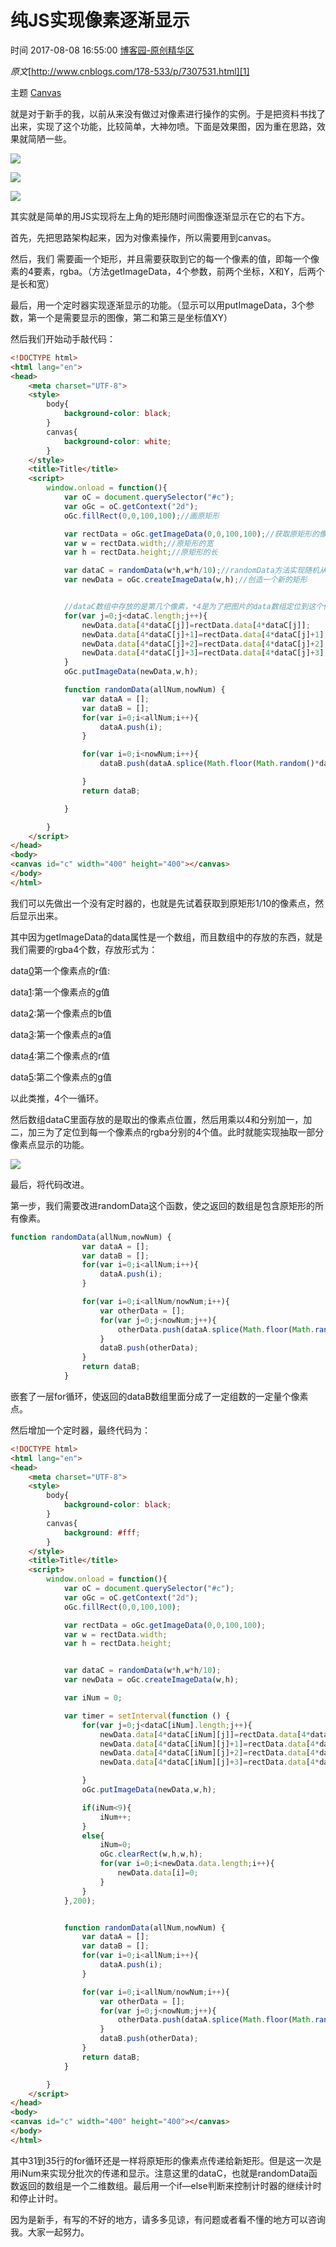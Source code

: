 # 纯JS实现像素逐渐显示

 时间 2017-08-08 16:55:00  [博客园-原创精华区][0]

_原文_[http://www.cnblogs.com/178-533/p/7307531.html][1]

 主题 [Canvas][2]

就是对于新手的我，以前从来没有做过对像素进行操作的实例。于是把资料书找了出来，实现了这个功能，比较简单，大神勿喷。下面是效果图，因为重在思路，效果就简陋一些。

![][3]

![][4]

![][5]

其实就是简单的用JS实现将左上角的矩形随时间图像逐渐显示在它的右下方。

首先，先把思路架构起来，因为对像素操作，所以需要用到canvas。

然后，我们 需要画一个矩形，并且需要获取到它的每一个像素的值，即每一个像素的4要素，rgba。（方法getImageData，4个参数，前两个坐标，X和Y，后两个是长和宽）

最后，用一个定时器实现逐渐显示的功能。（显示可以用putImageData，3个参数，第一个是需要显示的图像，第二和第三是坐标值XY）

然后我们开始动手敲代码：
```html
<!DOCTYPE html>
<html lang="en">
<head>
    <meta charset="UTF-8">
    <style>
        body{
            background-color: black;
        }
        canvas{
            background-color: white;
        }
    </style>
    <title>Title</title>
    <script>
        window.onload = function(){
            var oC = document.querySelector("#c");
            var oGc = oC.getContext("2d");
            oGc.fillRect(0,0,100,100);//画原矩形

            var rectData = oGc.getImageData(0,0,100,100);//获取原矩形的像素点的值
            var w = rectData.width;//原矩形的宽
            var h = rectData.height;//原矩形的长

            var dataC = randomData(w*h,w*h/10);//randomData方法实现随机从原矩形的像素点中抽取一部分出来
            var newData = oGc.createImageData(w,h);//创造一个新的矩形


            //dataC数组中存放的是第几个像素，*4是为了把图片的data数组定位到这个像素的数据的第一个值，然后加一是第二个，以此类推。
            for(var j=0;j<dataC.length;j++){
                newData.data[4*dataC[j]]=rectData.data[4*dataC[j]];
                newData.data[4*dataC[j]+1]=rectData.data[4*dataC[j]+1];
                newData.data[4*dataC[j]+2]=rectData.data[4*dataC[j]+2];
                newData.data[4*dataC[j]+3]=rectData.data[4*dataC[j]+3];
            }
            oGc.putImageData(newData,w,h);

            function randomData(allNum,nowNum) {
                var dataA = [];
                var dataB = [];
                for(var i=0;i<allNum;i++){
                    dataA.push(i);
                }

                for(var i=0;i<nowNum;i++){
                    dataB.push(dataA.splice(Math.floor(Math.random()*dataA.length),1));

                }
                return dataB;

            }

        }
    </script>
</head>
<body>
<canvas id="c" width="400" height="400"></canvas>
</body>
</html>
```

我们可以先做出一个没有定时器的，也就是先试着获取到原矩形1/10的像素点，然后显示出来。

其中因为getImageData的data属性是一个数组，而且数组中的存放的东西，就是我们需要的rgba4个数，存放形式为：

data[0]第一个像素点的r值:

data[1]:第一个像素点的g值

data[2]:第一个像素点的b值

data[3]:第一个像素点的a值

data[4]:第二个像素点的r值

data[5]:第二个像素点的g值

以此类推，4个一循环。

然后数组dataC里面存放的是取出的像素点位置，然后用乘以4和分别加一，加二，加三为了定位到每一个像素点的rgba分别的4个值。此时就能实现抽取一部分像素点显示的功能。

![][6]

最后，将代码改进。

第一步，我们需要改进randomData这个函数，使之返回的数组是包含原矩形的所有像素。

```js
function randomData(allNum,nowNum) {
                var dataA = [];
                var dataB = [];
                for(var i=0;i<allNum;i++){
                    dataA.push(i);
                }

                for(var i=0;i<allNum/nowNum;i++){
                    var otherData = [];
                    for(var j=0;j<nowNum;j++){
                        otherData.push(dataA.splice(Math.floor(Math.random()*dataA.length),1));
                    }
                    dataB.push(otherData);
                }
                return dataB;
            }
```

嵌套了一层for循环，使返回的dataB数组里面分成了一定组数的一定量个像素点。

然后增加一个定时器，最终代码为：

```html
<!DOCTYPE html>
<html lang="en">
<head>
    <meta charset="UTF-8">
    <style>
        body{
            background-color: black;
        }
        canvas{
            background: #fff;
        }
    </style>
    <title>Title</title>
    <script>
        window.onload = function(){
            var oC = document.querySelector("#c");
            var oGc = oC.getContext("2d");
            oGc.fillRect(0,0,100,100);

            var rectData = oGc.getImageData(0,0,100,100);
            var w = rectData.width;
            var h = rectData.height;


            var dataC = randomData(w*h,w*h/10);
            var newData = oGc.createImageData(w,h);

            var iNum = 0;

            var timer = setInterval(function () {
                for(var j=0;j<dataC[iNum].length;j++){
                    newData.data[4*dataC[iNum][j]]=rectData.data[4*dataC[iNum][j]];
                    newData.data[4*dataC[iNum][j]+1]=rectData.data[4*dataC[iNum][j]+1];
                    newData.data[4*dataC[iNum][j]+2]=rectData.data[4*dataC[iNum][j]+2];
                    newData.data[4*dataC[iNum][j]+3]=rectData.data[4*dataC[iNum][j]+3];

                }
                oGc.putImageData(newData,w,h);

                if(iNum<9){
                    iNum++;
                }
                else{
                    iNum=0;
                    oGc.clearRect(w,h,w,h);
                    for(var i=0;i<newData.data.length;i++){
                        newData.data[i]=0;
                    }
                }
            },200);


            function randomData(allNum,nowNum) {
                var dataA = [];
                var dataB = [];
                for(var i=0;i<allNum;i++){
                    dataA.push(i);
                }

                for(var i=0;i<allNum/nowNum;i++){
                    var otherData = [];
                    for(var j=0;j<nowNum;j++){
                        otherData.push(dataA.splice(Math.floor(Math.random()*dataA.length),1));
                    }
                    dataB.push(otherData);
                }
                return dataB;
            }

        }
    </script>
</head>
<body>
<canvas id="c" width="400" height="400"></canvas>
</body>
</html>
```

其中31到35行的for循环还是一样将原矩形的像素点传递给新矩形。但是这一次是用iNum来实现分批次的传递和显示。注意这里的dataC，也就是randomData函数返回的数组是一个二维数组。最后用一个if—else判断来控制计时器的继续计时和停止计时。

因为是新手，有写的不好的地方，请多多见谅，有问题或者看不懂的地方可以咨询我。大家一起努力。

[0]: /sites/Fn2umm
[1]: http://www.cnblogs.com/178-533/p/7307531.html
[2]: /topics/11060080
[3]: http://img0.tuicool.com/BvUZ7vQ.png
[4]: http://img2.tuicool.com/IFvimuf.png
[5]: http://img2.tuicool.com/y6nYfyR.png
[6]: http://img0.tuicool.com/nIVnui2.png